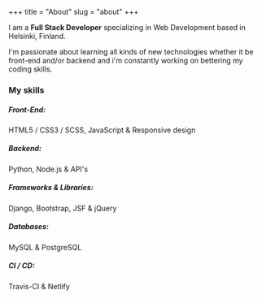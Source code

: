 +++
title = "About"
slug = "about"
+++

I am a **Full Stack Developer** specializing in Web Development based in Helsinki, Finland.

I'm passionate about learning all kinds of new technologies whether it be front-end and/or backend and i'm constantly working on bettering my coding skills.

### My skills

##### Front-End:

HTML5 / CSS3 / SCSS, JavaScript & Responsive design

##### Backend:

Python, Node.js & API's

##### Frameworks & Libraries:

Django, Bootstrap, JSF & jQuery

##### Databases:

MySQL & PostgreSQL

##### CI / CD:

Travis-CI & Netlify
